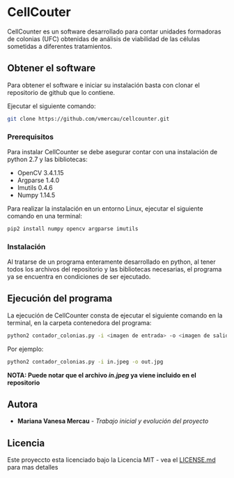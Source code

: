 # CellCouter

CellCounter es un software desarrollado para contar unidades formadoras de colonias (UFC) obtenidas de análisis de viabilidad de las células sometidas a diferentes tratamientos.

## Obtener el software

Para obtener el software e iniciar su instalación basta con clonar el repositorio de github que lo contiene.

Ejecutar el siguiente comando:
```bash
git clone https://github.com/vmercau/cellcounter.git
```

### Prerequisitos

Para instalar CellCounter se debe asegurar contar con una instalación de python 2.7 y las bibliotecas:
* OpenCV 3.4.1.15
* Argparse 1.4.0
* Imutils 0.4.6
* Numpy 1.14.5



Para realizar la instalación en un entorno Linux, ejecutar el siguiente comando en una terminal:
```bash
pip2 install numpy opencv argparse imutils
```

### Instalación

Al tratarse de un programa enteramente desarrollado en python, al tener todos los archivos del repositorio y las bibliotecas necesarias, el programa ya se encuentra en condiciones de ser ejecutado.

## Ejecución del programa

La ejecución de CellCounter consta de ejecutar el siguiente comando en la terminal, en la carpeta contenedora del programa:

```bash
python2 contador_colonias.py -i <imagen de entrada> -o <imagen de salida>
```
Por ejemplo:

```bash
python2 contador_colonias.py -i in.jpeg -o out.jpg
```
**NOTA: Puede notar que el archivo *in.jpeg* ya viene incluido en el repositorio**


## Autora

* **Mariana Vanesa Mercau** - *Trabajo inicial y evolución del proyecto*

## Licencia

Este proyeccto esta licenciado bajo la Licencia MIT - vea el [LICENSE.md](LICENSE.md) para mas detalles
